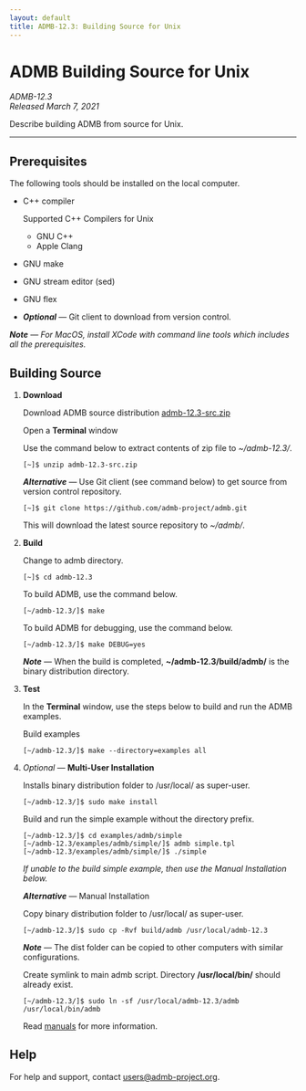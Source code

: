 ```yaml
---
layout: default
title: ADMB-12.3: Building Source for Unix
---
```


# ADMB Building Source for Unix

*ADMB-12.3*  
*Released March 7, 2021*  

Describe building ADMB from source for Unix.

---

Prerequisites
-------------

The following tools should be installed on the local computer.

* C++ compiler

  Supported C++ Compilers for Unix

  * GNU C++
  * Apple Clang
    
* GNU make
* GNU stream editor (sed)
* GNU flex
* _**Optional**_ &mdash; Git client to download from version control.

_**Note** &mdash; For MacOS, install XCode with command line tools which includes all the prerequisites._

Building Source
---------------

1. **Download**

   Download ADMB source distribution [admb-12.3-src.zip](https://github.com/admb-project/admb/releases/download/admb-12.3/admb-12.3-src.zip)

   Open a **Terminal** window

   Use the command below to extract contents of zip file to _~/admb-12.3/_. 

   ```
   [~]$ unzip admb-12.3-src.zip
   ```

   _**Alternative**_ &mdash; Use Git client (see command below) to get source from version control repository.

   ```
   [~]$ git clone https://github.com/admb-project/admb.git
   ```

   This will download the latest source repository to _~/admb/_.


2. **Build**

   Change to admb directory.

   ```
   [~]$ cd admb-12.3
   ```

   To build ADMB, use the command below.
   
   ```
   [~/admb-12.3/]$ make
   ```

   To build ADMB for debugging, use the command below.
   
   ```
   [~/admb-12.3/]$ make DEBUG=yes
   ```

   _**Note**_ &mdash; When the build is completed, **~/admb-12.3/build/admb/** is the binary distribution directory.

3. **Test**

   In the **Terminal** window, use the steps below to build and run the ADMB examples.

   Build examples

   ```
   [~/admb-12.3/]$ make --directory=examples all
   ```

4. _Optional_ &mdash; **Multi-User Installation**    

   Installs binary distribution folder to /usr/local/ as super-user.

   ```
   [~/admb-12.3/]$ sudo make install
   ```

   Build and run the simple example without the directory prefix.

   ```
   [~/admb-12.3/]$ cd examples/admb/simple
   [~/admb-12.3/examples/admb/simple/]$ admb simple.tpl
   [~/admb-12.3/examples/admb/simple/]$ ./simple
   ```

   _If unable to the build simple example, then use the Manual Installation below._

   _**Alternative**_ &mdash; Manual Installation    

   Copy binary distribution folder to /usr/local/ as super-user.

   ```
   [~/admb-12.3/]$ sudo cp -Rvf build/admb /usr/local/admb-12.3
   ```

   _**Note**_ &mdash; The dist folder can be copied to other computers with similar configurations.

   Create symlink to main admb script.  Directory **/usr/local/bin/** should already exist.

   ```
   [~/admb-12.3/]$ sudo ln -sf /usr/local/admb-12.3/admb /usr/local/bin/admb
   ```

   Read [manuals](http://www.admb-project.org/docs/manuals/) for more information.

Help
----

For help and support, contact <users@admb-project.org>.

